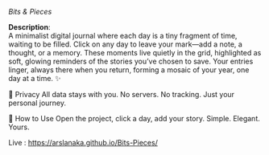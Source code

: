 *Bits & Pieces*  

**Description**:  
A minimalist digital journal where each day is a tiny fragment of time, waiting to be filled. Click on any day to leave your mark—add a note, a thought, or a memory. These moments live quietly in the grid, highlighted as soft, glowing reminders of the stories you’ve chosen to save. Your entries linger, always there when you return, forming a mosaic of your year, one day at a time. ✨

🌿 Privacy
All data stays with you. No servers. No tracking. Just your personal journey.

🚪 How to Use
Open the project, click a day, add your story. Simple. Elegant. Yours.

Live : https://arslanaka.github.io/Bits-Pieces/
